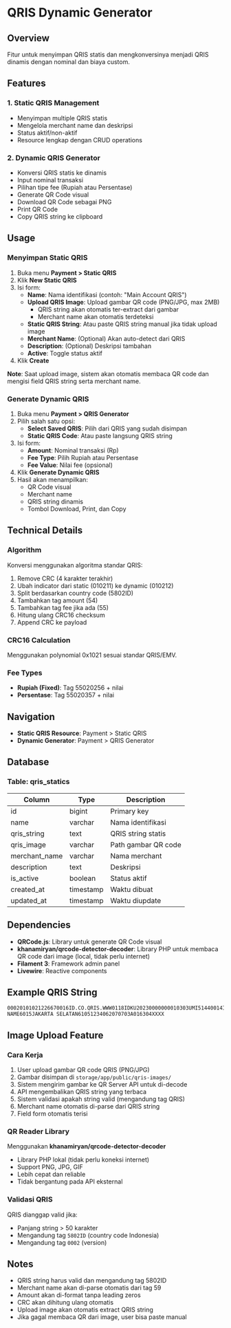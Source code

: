 # QRIS Dynamic Generator

## Overview

Fitur untuk menyimpan QRIS statis dan mengkonversinya menjadi QRIS dinamis dengan nominal dan biaya custom.

## Features

### 1. Static QRIS Management

-   Menyimpan multiple QRIS statis
-   Mengelola merchant name dan deskripsi
-   Status aktif/non-aktif
-   Resource lengkap dengan CRUD operations

### 2. Dynamic QRIS Generator

-   Konversi QRIS statis ke dinamis
-   Input nominal transaksi
-   Pilihan tipe fee (Rupiah atau Persentase)
-   Generate QR Code visual
-   Download QR Code sebagai PNG
-   Print QR Code
-   Copy QRIS string ke clipboard

## Usage

### Menyimpan Static QRIS

1. Buka menu **Payment > Static QRIS**
2. Klik **New Static QRIS**
3. Isi form:
    - **Name**: Nama identifikasi (contoh: "Main Account QRIS")
    - **Upload QRIS Image**: Upload gambar QR code (PNG/JPG, max 2MB)
        - QRIS string akan otomatis ter-extract dari gambar
        - Merchant name akan otomatis terdeteksi
    - **Static QRIS String**: Atau paste QRIS string manual jika tidak upload image
    - **Merchant Name**: (Optional) Akan auto-detect dari QRIS
    - **Description**: (Optional) Deskripsi tambahan
    - **Active**: Toggle status aktif
4. Klik **Create**

**Note**: Saat upload image, sistem akan otomatis membaca QR code dan mengisi field QRIS string serta merchant name.

### Generate Dynamic QRIS

1. Buka menu **Payment > QRIS Generator**
2. Pilih salah satu opsi:
    - **Select Saved QRIS**: Pilih dari QRIS yang sudah disimpan
    - **Static QRIS Code**: Atau paste langsung QRIS string
3. Isi form:
    - **Amount**: Nominal transaksi (Rp)
    - **Fee Type**: Pilih Rupiah atau Persentase
    - **Fee Value**: Nilai fee (opsional)
4. Klik **Generate Dynamic QRIS**
5. Hasil akan menampilkan:
    - QR Code visual
    - Merchant name
    - QRIS string dinamis
    - Tombol Download, Print, dan Copy

## Technical Details

### Algorithm

Konversi menggunakan algoritma standar QRIS:

1. Remove CRC (4 karakter terakhir)
2. Ubah indicator dari static (010211) ke dynamic (010212)
3. Split berdasarkan country code (5802ID)
4. Tambahkan tag amount (54)
5. Tambahkan tag fee jika ada (55)
6. Hitung ulang CRC16 checksum
7. Append CRC ke payload

### CRC16 Calculation

Menggunakan polynomial 0x1021 sesuai standar QRIS/EMV.

### Fee Types

-   **Rupiah (Fixed)**: Tag 55020256 + nilai
-   **Persentase**: Tag 55020357 + nilai

## Navigation

-   **Static QRIS Resource**: Payment > Static QRIS
-   **Dynamic Generator**: Payment > QRIS Generator

## Database

### Table: qris_statics

| Column        | Type      | Description         |
| ------------- | --------- | ------------------- |
| id            | bigint    | Primary key         |
| name          | varchar   | Nama identifikasi   |
| qris_string   | text      | QRIS string statis  |
| qris_image    | varchar   | Path gambar QR code |
| merchant_name | varchar   | Nama merchant       |
| description   | text      | Deskripsi           |
| is_active     | boolean   | Status aktif        |
| created_at    | timestamp | Waktu dibuat        |
| updated_at    | timestamp | Waktu diupdate      |

## Dependencies

-   **QRCode.js**: Library untuk generate QR Code visual
-   **khanamiryan/qrcode-detector-decoder**: Library PHP untuk membaca QR code dari image (local, tidak perlu internet)
-   **Filament 3**: Framework admin panel
-   **Livewire**: Reactive components

## Example QRIS String

```
00020101021226670016ID.CO.QRIS.WWW0118IDKU20230000000010303UMI51440014ID.CO.TELKOM.WWW02180000000000000000000303UMI520454995303360540410005802ID5914MERCHANT NAME6015JAKARTA SELATAN61051234062070703A016304XXXX
```

## Image Upload Feature

### Cara Kerja

1. User upload gambar QR code QRIS (PNG/JPG)
2. Gambar disimpan di `storage/app/public/qris-images/`
3. Sistem mengirim gambar ke QR Server API untuk di-decode
4. API mengembalikan QRIS string yang terbaca
5. Sistem validasi apakah string valid (mengandung tag QRIS)
6. Merchant name otomatis di-parse dari QRIS string
7. Field form otomatis terisi

### QR Reader Library

Menggunakan **khanamiryan/qrcode-detector-decoder**

-   Library PHP lokal (tidak perlu koneksi internet)
-   Support PNG, JPG, GIF
-   Lebih cepat dan reliable
-   Tidak bergantung pada API eksternal

### Validasi QRIS

QRIS dianggap valid jika:

-   Panjang string > 50 karakter
-   Mengandung tag `5802ID` (country code Indonesia)
-   Mengandung tag `0002` (version)

## Notes

-   QRIS string harus valid dan mengandung tag 5802ID
-   Merchant name akan di-parse otomatis dari tag 59
-   Amount akan di-format tanpa leading zeros
-   CRC akan dihitung ulang otomatis
-   Upload image akan otomatis extract QRIS string
-   Jika gagal membaca QR dari image, user bisa paste manual
